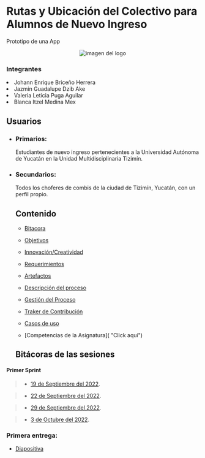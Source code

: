 

<p align="center">
<p><h1>Rutas y Ubicación del Colectivo para Alumnos de Nuevo Ingreso</h1></p>
<p>Prototipo de una App</p>
<p align="center">
<img src="https://user-images.githubusercontent.com/113213776/194173082-0102fbee-f173-45b3-b249-776f7db3fa4d.png" alt="imagen del logo">

<h3>Integrantes</h3>
<li>Johann Enrique Briceño Herrera</li>
<li>Jazmin Guadalupe Dzib Ake</li>
<li>Valeria Leticia Puga Aguilar</li>
<li>Blanca Itzel Medina Mex</li>

##  Usuarios

- ### Primarios:

  Estudiantes de nuevo ingreso pertenecientes a la Universidad Autónoma de Yucatán en la Unidad Multidisciplinaria Tizimín.

- ### Secundarios:
  Todos los choferes de combis de la ciudad de Tizimín, Yucatán, con un perfil propio.

  
  ##  Contenido 
  
  - [Bitacora](https://github.com/JOHANN28910231/Proyecto-Fis/tree/main/Bit%C3%A1cora_Primera_Entrega "Click aquí")
  
  - [Objetivos](https://github.com/JOHANN28910231/Proyecto-Fis/blob/45a28217164279a22b5efd4ad177c61e09f679e9/Documentaci%C3%B3n/1.Objetivos.md "Click aquí")
  
  - [Innovación/Creatividad](https://github.com/JOHANN28910231/Proyecto-Fis/blob/5231613664bb9f833cc07d8d846e7a4f9bd86772/Documentaci%C3%B3n/2.Innovaci%C3%B3nyCreatividad.md "Click aquí")
  
  - [Requerimientos](https://github.com/JOHANN28910231/Proyecto-Fis/blob/749c4fe0d0bb0d0c332e928ec059f7e26295907e/Documentaci%C3%B3n/3.Requerimientos%20y%20Priorizaci%C3%B3n.mdhttps://github.com/JOHANN28910231/Proyecto-Fis/blob/749c4fe0d0bb0d0c332e928ec059f7e26295907e/Documentaci%C3%B3n/3.Requerimientos%20y%20Priorizaci%C3%B3n.md "Click aquí")
  
  - [Artefactos](https://github.com/JOHANN28910231/Proyecto-Fis/blob/fc6fa2c41a8457f6e96f8468abd6b4344deff36b/Documentaci%C3%B3n/9.Artefactos.md "Click aquí")
  
  - [Descripción del proceso](https://github.com/JOHANN28910231/Proyecto-Fis/blob/064d6f8a7fee1135d0fbcd6e9d05105a77a437d0/Documentaci%C3%B3n/6.%20Descripci%C3%B3n%20del%20proceso.md "Click aquí")
  
  - [Gestión del Proceso](https://github.com/JOHANN28910231/Proyecto-Fis/blob/bb935d7d61f8a2fc2b464a0142d99b6a9df74a19/Documentaci%C3%B3n/5.%20Gesti%C3%B3n%20del%20Proceso.md "Click aquí")
  
  - [Traker de Contribución](https://github.com/JOHANN28910231/Proyecto-Fis/blob/8e20439085b4a61a51a7e460e890819508017dac/Documentaci%C3%B3n/7.%20M%C3%A9trica%20de%20Contribuci%C3%B3n%20Individual.md "Click aquí")
  
  - [Casos de uso](https://github.com/JOHANN28910231/Proyecto-Fis/blob/71c6dc4dedc52d84e424567ca57b17972d9e54a6/Documentaci%C3%B3n/4.%20DiagramaCasosDeUso.md "Click aquí")
  
  - [Competencias de la Asignatura]( "Click aquí")
  
  
  
  
   
  ##  Bitácoras de las sesiones

####  Primer Sprint

> - [19 de Septiembre del 2022](https://github.com/JOHANN28910231/Proyecto-Fis/blob/c7740148bfdd902038322022ac176e20a36e1436/Bit%C3%A1cora_Primera_Entrega/Reuni%C3%B3nDeTrabajo1..md "Click aquí").

> - [22 de Septiembre del 2022](https://github.com/JOHANN28910231/Proyecto-Fis/blob/d8fa565503df77e7df412cfb4c75328ae9d21503/Bit%C3%A1cora_Primera_Entrega/Reuni%C3%B3nDeTrabajo2.md "Click aquí").

> - [29 de Septiembre del 2022](https://github.com/JOHANN28910231/Proyecto-Fis/blob/d8fa565503df77e7df412cfb4c75328ae9d21503/Bit%C3%A1cora_Primera_Entrega/ReunionDeTrabajo3.md "Click aquí").

> - [3 de Octubre del 2022](https://github.com/JOHANN28910231/Proyecto-Fis/blob/d8fa565503df77e7df412cfb4c75328ae9d21503/Bit%C3%A1cora_Primera_Entrega/ReunionDeTrabajo4.md "Click aquí").

###  Primera entrega:

- [ Diapositiva ](https://alumnosuady-my.sharepoint.com/:p:/g/personal/a22216888_alumnos_uady_mx/EWXMmcUQgvhButoQ2xx2MioB1tur57R4NW32MmiA7fkYEg?e=N0zWXX "Click aquí")


